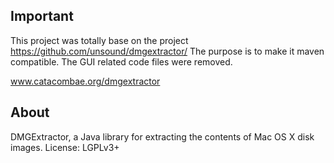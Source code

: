 ## Important

This project was totally base on the project https://github.com/unsound/dmgextractor/
The purpose is to make it maven compatible.
The GUI related code files were removed.

www.catacombae.org/dmgextractor

## About

DMGExtractor, a Java library for extracting the contents of Mac OS X disk images. License: LGPLv3+

